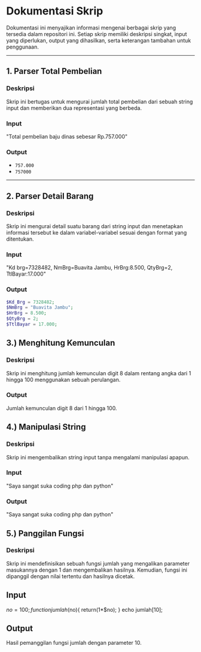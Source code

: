 # Dokumentasi Skrip

Dokumentasi ini menyajikan informasi mengenai berbagai skrip yang tersedia dalam repositori ini. Setiap skrip memiliki deskripsi singkat, input yang diperlukan, output yang dihasilkan, serta keterangan tambahan untuk penggunaan.

---

## 1. Parser Total Pembelian

### Deskripsi
Skrip ini bertugas untuk mengurai jumlah total pembelian dari sebuah string input dan memberikan dua representasi yang berbeda.

### Input
"Total pembelian baju dinas sebesar Rp.757.000"

### Output
- `757.000`
- `757000`

---

## 2. Parser Detail Barang

### Deskripsi
Skrip ini mengurai detail suatu barang dari string input dan menetapkan informasi tersebut ke dalam variabel-variabel sesuai dengan format yang ditentukan.

### Input
"Kd brg=7328482, NmBrg=Buavita Jambu, HrBrg:8.500, QtyBrg=2, TtlBayar:17.000"

### Output
```php
$Kd_Brg = 7328482;
$NmBrg = "Buavita Jambu"; 
$HrBrg = 8.500; 
$QtyBrg = 2; 
$TtlBayar = 17.000;
```

## 3.) Menghitung Kemunculan

### Deskripsi
Skrip ini menghitung jumlah kemunculan digit 8 dalam rentang angka dari 1 hingga 100 menggunakan sebuah perulangan.

### Output
Jumlah kemunculan digit 8 dari 1 hingga 100.


## 4.) Manipulasi String 

### Deskripsi
Skrip ini mengembalikan string input tanpa mengalami manipulasi apapun.

### Input
"Saya sangat suka coding php dan python"

### Output
"Saya sangat suka coding php dan python"

## 5.) Panggilan Fungsi 

### Deskripsi
Skrip ini mendefinisikan sebuah fungsi jumlah yang mengalikan parameter masukannya dengan 1 dan mengembalikan hasilnya. Kemudian, fungsi ini dipanggil dengan nilai tertentu dan hasilnya dicetak.

## Input
$no = 100; function jumlah($no){ return(1*$no); } echo jumlah[10];

## Output
Hasil pemanggilan fungsi jumlah dengan parameter 10.
